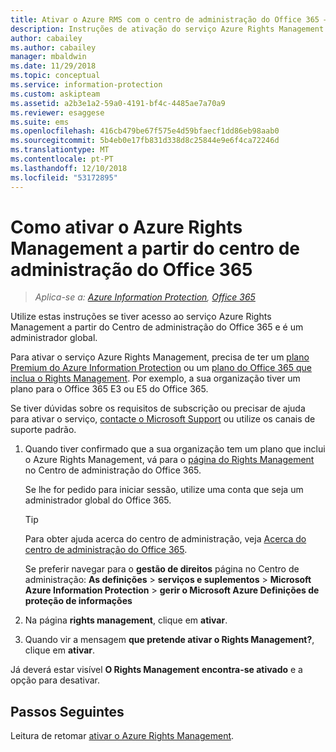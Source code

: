 ```yaml
---
title: Ativar o Azure RMS com o centro de administração do Office 365 – AIP
description: Instruções de ativação do serviço Azure Rights Management quando utiliza a nova versão do centro de administração do Office 365.
author: cabailey
ms.author: cabailey
manager: mbaldwin
ms.date: 11/29/2018
ms.topic: conceptual
ms.service: information-protection
ms.custom: askipteam
ms.assetid: a2b3e1a2-59a0-4191-bf4c-4485ae7a70a9
ms.reviewer: esaggese
ms.suite: ems
ms.openlocfilehash: 416cb479be67f575e4d59bfaecf1dd86eb98aab0
ms.sourcegitcommit: 5b4eb0e17fb831d338d8c25844e9e6f4ca72246d
ms.translationtype: MT
ms.contentlocale: pt-PT
ms.lasthandoff: 12/10/2018
ms.locfileid: "53172895"
---
```

# <a name="how-to-activate-azure-rights-management-from-the-office-365-admin-center"></a>Como ativar o Azure Rights Management a partir do centro de administração do Office 365

>*Aplica-se a: [Azure Information Protection](https://azure.microsoft.com/pricing/details/information-protection), [Office 365](https://download.microsoft.com/download/E/C/F/ECF42E71-4EC0-48FF-AA00-577AC14D5B5C/Azure_Information_Protection_licensing_datasheet_EN-US.pdf)*

Utilize estas instruções se tiver acesso ao serviço Azure Rights Management a partir do Centro de administração do Office 365 e é um administrador global. 

Para ativar o serviço Azure Rights Management, precisa de ter um [plano Premium do Azure Information Protection](https://www.microsoft.com/cloud-platform/azure-information-protection-pricing) ou um [plano do Office 365 que inclua o Rights Management](https://download.microsoft.com/download/E/C/F/ECF42E71-4EC0-48FF-AA00-577AC14D5B5C/Azure_Information_Protection_licensing_datasheet_EN-US.pdf). Por exemplo, a sua organização tiver um plano para o Office 365 E3 ou E5 do Office 365. 

Se tiver dúvidas sobre os requisitos de subscrição ou precisar de ajuda para ativar o serviço, [contacte o Microsoft Support](information-support.md#to-contact-microsoft-support) ou utilize os canais de suporte padrão.

1. Quando tiver confirmado que a sua organização tem um plano que inclui o Azure Rights Management, vá para o [página do Rights Management](https://account.activedirectory.windowsazure.com/RmsOnline/Manage.aspx) no Centro de administração do Office 365.
    
    Se lhe for pedido para iniciar sessão, utilize uma conta que seja um administrador global do Office 365.
    
    > [!TIP]
    > Para obter ajuda acerca do centro de administração, veja [Acerca do centro de administração do Office 365](https://support.office.com/article/About-the-Office-365-Admin-Center-758befc4-0888-4009-9f14-0d147402fd23).
    
    Se preferir navegar para o **gestão de direitos** página no Centro de administração: **As definições** > **serviços e suplementos** > **Microsoft Azure Information Protection** > **gerir o Microsoft Azure Definições de proteção de informações**

2. Na página **rights management**, clique em **ativar**.

3. Quando vir a mensagem **que pretende ativar o Rights Management?**, clique em **ativar**.

Já deverá estar visível **O Rights Management encontra-se ativado** e a opção para desativar.

## <a name="next-steps"></a>Passos Seguintes
Leitura de retomar [ativar o Azure Rights Management](activate-service.md#configuring-onboarding-controls-for-a-phased-deployment).

